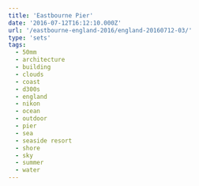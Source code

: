 ```yaml
---
title: 'Eastbourne Pier'
date: '2016-07-12T16:12:10.000Z'
url: '/eastbourne-england-2016/england-20160712-03/'
type: 'sets'
tags:
  - 50mm
  - architecture
  - building
  - clouds
  - coast
  - d300s
  - england
  - nikon
  - ocean
  - outdoor
  - pier
  - sea
  - seaside resort
  - shore
  - sky
  - summer
  - water
---
```

